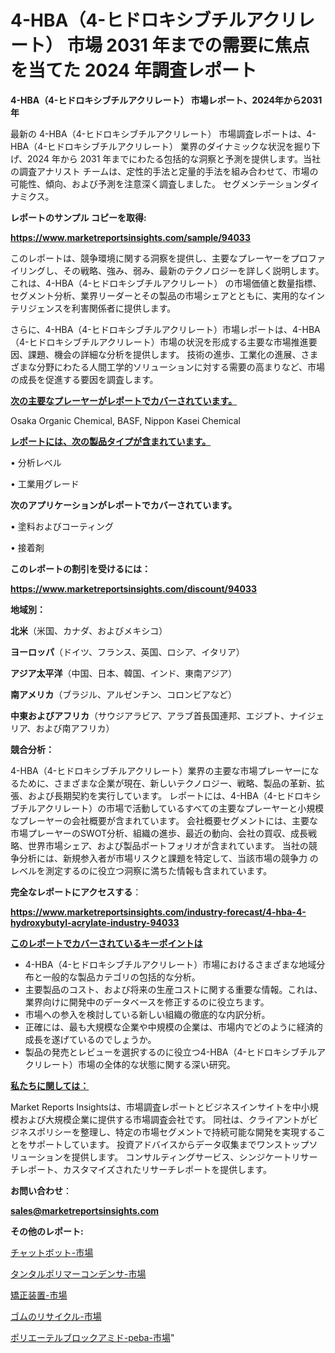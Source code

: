 # 4-HBA（4-ヒドロキシブチルアクリレート） 市場 2031 年までの需要に焦点を当てた 2024 年調査レポート

<strong>4-HBA（4-ヒドロキシブチルアクリレート） 市場レポート、2024年から2031年</strong>

最新の 4-HBA（4-ヒドロキシブチルアクリレート） 市場調査レポートは、4-HBA（4-ヒドロキシブチルアクリレート） 業界のダイナミックな状況を掘り下げ、2024 年から 2031 年までにわたる包括的な洞察と予測を提供します。当社の調査アナリスト チームは、定性的手法と定量的手法を組み合わせて、市場の可能性、傾向、および予測を注意深く調査しました。 セグメンテーションダイナミクス。



<strong>レポートのサンプル コピーを取得:</strong> <a href=https://www.marketreportsinsights.com/sample/94033>

<strong><u>https://www.marketreportsinsights.com/sample/94033</u></strong></a>

このレポートは、競争環境に関する洞察を提供し、主要なプレーヤーをプロファイリングし、その戦略、強み、弱み、最新のテクノロジーを詳しく説明します。 これは、4-HBA（4-ヒドロキシブチルアクリレート） の市場価値と数量指標、セグメント分析、業界リーダーとその製品の市場シェアとともに、実用的なインテリジェンスを利害関係者に提供します。

さらに、4-HBA（4-ヒドロキシブチルアクリレート）市場レポートは、4-HBA（4-ヒドロキシブチルアクリレート）市場の状況を形成する主要な市場推進要因、課題、機会の詳細な分析を提供します。 技術の進歩、工業化の進展、さまざまな分野にわたる人間工学的ソリューションに対する需要の高まりなど、市場の成長を促進する要因を調査します。



<strong><u>次の主要なプレーヤーがレポートでカバーされています。</u></strong>

Osaka Organic Chemical, BASF, Nippon Kasei Chemical



<strong><u><b>レポートには、次の製品タイプが含まれています。</b></u></strong>

• 分析レベル

• 工業用グレード



<strong><b>次のアプリケーションがレポートでカバーされています。</b></strong>

• 塗料およびコーティング

• 接着剤



<strong><b>このレポートの割引を受けるには：</b></strong><a href=https://www.marketreportsinsights.com/discount/94033>

<strong><u>https://www.marketreportsinsights.com/discount/94033</u></strong></a>



<strong>地域別：</strong>



<strong>北米</strong>（米国、カナダ、およびメキシコ）



<strong>ヨーロッパ</strong>（ドイツ、フランス、英国、ロシア、イタリア）



<strong>アジア太平洋</strong>（中国、日本、韓国、インド、東南アジア）



<strong>南アメリカ</strong>（ブラジル、アルゼンチン、コロンビアなど）



<strong>中東およびアフリカ</strong>（サウジアラビア、アラブ首長国連邦、エジプト、ナイジェリア、および南アフリカ）



<strong>競合分析：</strong>

4-HBA（4-ヒドロキシブチルアクリレート）業界の主要な市場プレーヤーになるために、さまざまな企業が現在、新しいテクノロジー、戦略、製品の革新、拡張、および長期契約を実行しています。 レポートには、4-HBA（4-ヒドロキシブチルアクリレート）の市場で活動しているすべての主要なプレーヤーと小規模なプレーヤーの会社概要が含まれています。 会社概要セグメントには、主要な市場プレーヤーのSWOT分析、組織の進歩、最近の動向、会社の買収、成長戦略、世界市場シェア、および製品ポートフォリオが含まれています。 当社の競争分析には、新規参入者が市場リスクと課題を特定して、当該市場の競争力 のレベルを測定するのに役立つ洞察に満ちた情報も含まれています。



<strong>完全なレポートにアクセスする</strong>：

<a href=https://www.marketreportsinsights.com/industry-forecast/4-hba-4-hydroxybutyl-acrylate-industry-94033>

<strong><u>https://www.marketreportsinsights.com/industry-forecast/4-hba-4-hydroxybutyl-acrylate-industry-94033</u></strong></a>



<strong><u><b>このレポートでカバーされているキーポイントは</b></u></strong>
<ul>
  <li>4-HBA（4-ヒドロキシブチルアクリレート）市場におけるさまざまな地域分布と一般的な製品カテゴリの包括的な分析。</li>
  <li>主要製品のコスト、および将来の生産コストに関する重要な情報。これは、業界向けに開発中のデータベースを修正するのに役立ちます。</li>
  <li>市場への参入を検討している新しい組織の徹底的な内訳分析。</li>
  <li>正確には、最も大規模な企業や中規模の企業は、市場内でどのように経済的成長を遂げているのでしょうか。</li>
  <li>製品の発売とレビューを選択するのに役立つ4-HBA（4-ヒドロキシブチルアクリレート）市場の全体的な状態に関する深い研究。</li>
</ul>


<strong><u><b>私たちに関しては：</b></u></strong>

Market Reports Insightsは、市場調査レポートとビジネスインサイトを中小規模および大規模企業に提供する市場調査会社です。 同社は、クライアントがビジネスポリシーを整理し、特定の市場セグメントで持続可能な開発を実現することをサポートしています。 投資アドバイスからデータ収集までワンストップソリューションを提供します。 コンサルティングサービス、シンジケートリサーチレポート、カスタマイズされたリサーチレポートを提供します。



<strong><b>お問い合わせ</b></strong>：

<a href=mailto:sales@marketreportsinsights.com>

<strong><u>sales@marketreportsinsights.com</u></strong></a>



<strong>その他のレポート:</strong>

<a href=https://www.linkedin.com/pulse/チャットボット-市場-2023-収益と成長ドライバー-2030-analytics-achievers-24-analysis-1nvmf/>チャットボット-市場</a>

<a href=https://www.linkedin.com/pulse/タンタルポリマーコンデンサ-市場-2023-競争分析と事業成長-2030-trend-titans-360-analysis-nefzf/>タンタルポリマーコンデンサ-市場</a>

<a href=https://www.linkedin.com/pulse/矯正装置-市場-2023-最新の-cagr-および成長分析-2030-pr-news-hub-h1pjf/>矯正装置-市場</a>

<a href=https://www.linkedin.com/pulse/ゴムのリサイクル-市場-2023-総合分析と事業成長戦略-2030-data-dive-discoveries-24-analysis-avxxf/>ゴムのリサイクル-市場</a>

<a href=https://www.linkedin.com/pulse/ポリエーテルブロックアミド-peba-市場-2023-総利益と主要ベンダー-h9efc/>ポリエーテルブロックアミド-peba-市場</a>"
